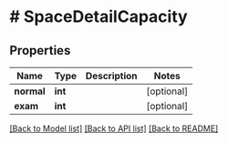 # # SpaceDetailCapacity

## Properties

Name | Type | Description | Notes
------------ | ------------- | ------------- | -------------
**normal** | **int** |  | [optional]
**exam** | **int** |  | [optional]

[[Back to Model list]](../../README.md#models) [[Back to API list]](../../README.md#endpoints) [[Back to README]](../../README.md)
